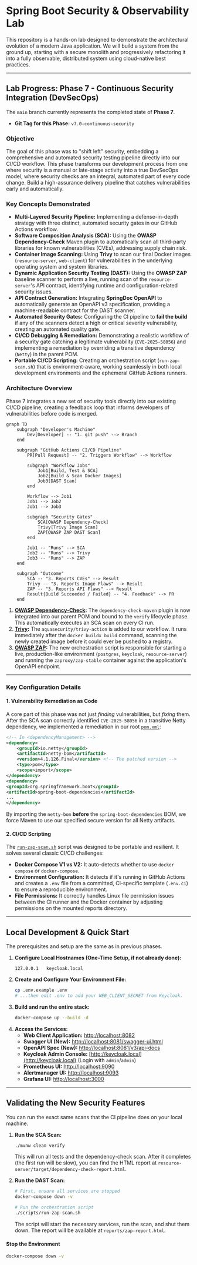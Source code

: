 # Spring Boot Security & Observability Lab

This repository is a hands-on lab designed to demonstrate the architectural evolution of a modern Java application. We
will build a system from the ground up, starting with a secure monolith and progressively refactoring it into a fully
observable, distributed system using cloud-native best practices.

---

## Lab Progress: Phase 7 - Continuous Security Integration (DevSecOps)

The `main` branch currently represents the completed state of **Phase 7**.

* **Git Tag for this Phase:** `v7.0-continuous-security`

### Objective

The goal of this phase was to "shift left" security, embedding a comprehensive and automated security testing pipeline
directly into our CI/CD workflow. This phase transforms our development process from one where security is a manual or
late-stage activity into a true DevSecOps model, where security checks are an integral, automated part of every code
change. Build a high-assurance delivery pipeline that catches vulnerabilities early and automatically.

### Key Concepts Demonstrated

* **Multi-Layered Security Pipeline:** Implementing a defense-in-depth strategy with three distinct, automated security
  gates in our GitHub Actions workflow.
* **Software Composition Analysis (SCA):** Using the **OWASP Dependency-Check** Maven plugin to automatically scan all
  third-party libraries for known vulnerabilities (CVEs), addressing supply chain risk.
* **Container Image Scanning:** Using **Trivy** to scan our final Docker images (`resource-server`, `web-client`) for
  vulnerabilities in the underlying operating system and system libraries.
* **Dynamic Application Security Testing (DAST):** Using the **OWASP ZAP** baseline scanner to perform a live, running
  scan of the `resource-server`'s API contract, identifying runtime and configuration-related security issues.
* **API Contract Generation:** Integrating **SpringDoc OpenAPI** to automatically generate an OpenAPI v3 specification,
  providing a machine-readable contract for the DAST scanner.
* **Automated Security Gates:** Configuring the CI pipeline to **fail the build** if any of the scanners detect a high
  or critical severity vulnerability, creating an automated quality gate.
* **CI/CD Debugging & Remediation:** Demonstrating a realistic workflow of a security gate catching a legitimate
  vulnerability (`CVE-2025-58056`) and implementing a remediation by overriding a transitive
  dependency (`Netty`) in the parent POM.
* **Portable CI/CD Scripting:** Creating an orchestration script (`run-zap-scan.sh`) that is
  environment-aware, working seamlessly in both local development environments and the ephemeral GitHub Actions runners.

### Architecture Overview

Phase 7 integrates a new set of security tools directly into our existing CI/CD pipeline, creating a feedback loop that
informs developers of vulnerabilities before code is merged.

```mermaid
graph TD
    subgraph "Developer's Machine"
        Dev[Developer] -- "1. git push" --> Branch
    end

    subgraph "GitHub Actions CI/CD Pipeline"
        PR[Pull Request] -- "2. Triggers Workflow" --> Workflow

        subgraph "Workflow Jobs"
            Job1[Build, Test & SCA]
            Job2[Build & Scan Docker Images]
            Job3[DAST Scan]
        end
        
        Workflow --> Job1
        Job1 --> Job2
        Job1 --> Job3

        subgraph "Security Gates"
            SCA[OWASP Dependency-Check]
            Trivy[Trivy Image Scan]
            ZAP[OWASP ZAP DAST Scan]
        end

        Job1 -- "Runs" --> SCA
        Job2 -- "Runs" --> Trivy
        Job3 -- "Runs" --> ZAP
    end

    subgraph "Outcome"
        SCA -- "3. Reports CVEs" --> Result
        Trivy -- "3. Reports Image Flaws" --> Result
        ZAP -- "3. Reports API Flaws" --> Result
        Result{Build Succeeded / Failed} -- "4. Feedback" --> PR
    end
```

1. **[OWASP Dependency-Check](pom.xml):** The `dependency-check-maven` plugin is now integrated into our parent POM and
   bound to the `verify` lifecycle phase. This automatically executes an SCA scan on every CI run.
2. **[Trivy](.github/workflows/ci.yml):** The `aquasecurity/trivy-action` is added to our workflow. It runs immediately
   after the `docker buildx build` command, scanning the newly created image before it could ever be pushed to a
   registry.
3. **[OWASP ZAP](scripts/run-zap-scan.sh):** The new orchestration script is responsible for starting a live,
   production-like environment (`postgres`, `keycloak`, `resource-server`) and running the `zaproxy/zap-stable`
   container against the application's OpenAPI endpoint.

---

### Key Configuration Details

#### 1. Vulnerability Remediation as Code

A core part of this phase was not just *finding* vulnerabilities, but *fixing* them. After the SCA scan correctly
identified `CVE-2025-58056` in a transitive Netty dependency, we implemented a remediation in our root [
`pom.xml`](pom.xml):

```xml
<!-- In <dependencyManagement> -->
<dependency>
    <groupId>io.netty</groupId>
    <artifactId>netty-bom</artifactId>
    <version>4.1.126.Final</version> <!-- The patched version -->
    <type>pom</type>
    <scope>import</scope>
</dependency>
<dependency>
<groupId>org.springframework.boot</groupId>
<artifactId>spring-boot-dependencies</artifactId>
...
</dependency>
```

By importing the `netty-bom` **before** the `spring-boot-dependencies` BOM, we force Maven to use our specified secure
version for all Netty artifacts.

#### 2. CI/CD Scripting

The [`run-zap-scan.sh`](scripts/run-zap-scan.sh) script was designed to be portable and resilient. It solves several
classic CI/CD challenges:

* **Docker Compose V1 vs V2:** It auto-detects whether to use `docker compose` or `docker-compose`.
* **Environment Configuration:** It detects if it's running in GitHub Actions and creates a `.env` file from a
  committed, CI-specific template (`.env.ci`) to ensure a reproducible environment.
* **File Permissions:** It correctly handles Linux file permission issues between the CI runner and the Docker container
  by adjusting permissions on the mounted reports directory.

---

## Local Development & Quick Start

The prerequisites and setup are the same as in previous phases.

1. **Configure Local Hostnames (One-Time Setup, if not already done):**
   ```
   127.0.0.1   keycloak.local
   ```
2. **Create and Configure Your Environment File:**
   ```bash
   cp .env.example .env
   # ...then edit .env to add your WEB_CLIENT_SECRET from Keycloak.
   ```
3. **Build and run the entire stack:**
   ```bash
   docker-compose up --build -d
   ```
4. **Access the Services:**
    * **Web Client Application:** [http://localhost:8082](http://localhost:8082)
    * **Swagger UI (New):** [http://localhost:8081/swagger-ui.html](http://localhost:8081/swagger-ui.html)
    * **OpenAPI Spec (New):** [http://localhost:8081/v3/api-docs](http://localhost:8081/v3/api-docs)
    * **Keycloak Admin Console:** [http://keycloak.local](http://keycloak.local) (Login with `admin`/`admin`)
    * **Prometheus UI:** [http://localhost:9090](http://localhost:9090)
    * **Alertmanager UI:** [http://localhost:9093](http://localhost:9093)
    * **Grafana UI:** [http://localhost:3000](http://localhost:3000)

---

## Validating the New Security Features

You can run the exact same scans that the CI pipeline does on your local machine.

1. **Run the SCA Scan:**
   ```bash
   ./mvnw clean verify
   ```
   This will run all tests and the dependency-check scan. After it completes (the first run will be slow), you can find
   the HTML report at `resource-server/target/dependency-check-report.html`.

2. **Run the DAST Scan:**
   ```bash
   # First, ensure all services are stopped
   docker-compose down -v

   # Run the orchestration script
   ./scripts/run-zap-scan.sh
   ```
    The script will start the necessary services, run the scan, and shut them down. The report will be available at `reports/zap-report.html`.

#### Stop the Environment

```bash
docker-compose down -v
```